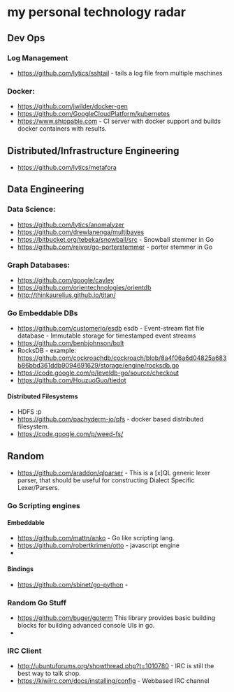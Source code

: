 my personal technology radar
===================

## Dev Ops
### Log Management 
- https://github.com/lytics/sshtail - tails a log file from multiple machines 

### Docker: 
- https://github.com/jwilder/docker-gen 
- https://github.com/GoogleCloudPlatform/kubernetes 
- https://www.shippable.com - CI server with docker support and builds docker containers with results.

## Distributed/Infrastructure Engineering
- https://github.com/lytics/metafora

## Data Engineering

### Data Science: 
- https://github.com/lytics/anomalyzer
- https://github.com/drewlanenga/multibayes 
- https://bitbucket.org/tebeka/snowball/src - Snowball stemmer in Go
- https://github.com/reiver/go-porterstemmer - porter stemmer in Go

### Graph Databases: 
- https://github.com/google/cayley
- https://github.com/orientechnologies/orientdb
- http://thinkaurelius.github.io/titan/ 

### Go Embeddable DBs
- https://github.com/customerio/esdb esdb - Event-stream flat file database - Immutable storage for timestamped event streams
- https://github.com/benbjohnson/bolt
- RocksDB - example: https://github.com/cockroachdb/cockroach/blob/8a4f06a6d04825a683b86bbd361ddb9094691629/storage/engine/rocksdb.go
- https://code.google.com/p/leveldb-go/source/checkout
- https://github.com/HouzuoGuo/tiedot 



#### Distributed Filesystems 
- HDFS :p 
- https://github.com/pachyderm-io/pfs - docker based distributed filesystem. 
- https://code.google.com/p/weed-fs/ 

## Random
- https://github.com/araddon/qlparser - This is a [x]QL generic lexer parser, that should be useful for constructing Dialect Specific Lexer/Parsers.

### Go Scripting engines
#### Embeddable 
- https://github.com/mattn/anko - Go like scripting lang.
- https://github.com/robertkrimen/otto - javascript engine
- 
#### Bindings 
- https://github.com/sbinet/go-python - 

### Random Go Stuff
- https://github.com/buger/goterm This library provides basic building blocks for building advanced console UIs in go.
- 

### IRC Client
 - http://ubuntuforums.org/showthread.php?t=1010780 - IRC is still the best way to talk shop.
 - https://kiwiirc.com/docs/installing/config - Webbased IRC channel
